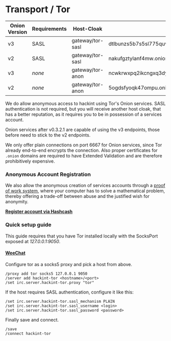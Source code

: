 # Transport / Tor

| Onion Version | Requirements | Host-Cloak       | Hostname                                                       | Port |
|---------------|--------------|------------------|----------------------------------------------------------------|------|
| v3            | SASL         | gateway/tor-sasl | dtlbunzs5b7s5sl775quwezleyeplxzicdoh3cnhm7feolxmkfd42nqd.onion | 6667 |
| v2            | SASL         | gateway/tor-sasl | nakufgztylanf4mw.onion                                         | 6667 |
| v3            | *none*       | gateway/tor-anon | ncwkrwxpq2ikcngxq3dy2xctuheniggtqeibvgofixpzvrwpa77tozqd.onion | 6667 |
| v2            | *none*       | gateway/tor-anon | 5ogdsfyoqk47ompu.onion                                         | 6667 |

We do allow anonymous access to hackint using Tor's Onion services. SASL authentication is not required, but you will receive another host cloak, that has a better reputation, as it requires you to be in possession of a services account.

Onion services after v0.3.2.1 are capable of using the v3 endpoints, those before need to stick to the v2 endpoints.

We only offer plain connections on port 6667 for Onion services, since Tor already end-to-end encrypts the connection. Also proper certificates for `.onion` domains are required to have Extended Validation and are therefore prohibitively expensive.

### Anonymous Account Registration

We also allow the anonymous creation of services accounts through a [proof of work system](https://en.wikipedia.org/wiki/Proof-of-work_system), where your computer has to solve a mathematical problem, thereby offering a trade-off between abuse and the justified wish for anonymity.

**[Register account via Hashcash](https://hashcash.hackint.org)**

### Quick setup guide

This guide requires that you have Tor installed locally with the SocksPort exposed at *127.0.0.1:9050*.

#### [WeeChat](https://weechat.org)

Configure tor as a socks5 proxy and pick a host from above.
```
/proxy add tor socks5 127.0.0.1 9050
/server add hackint-tor <hostname>/<port>
/set irc.server.hackint-tor.proxy "tor"
```

If the host requires SASL authentication, configure it like this:
```
/set irc.server.hackint-tor.sasl_mechanism PLAIN
/set irc.server.hackint-tor.sasl_username <login>
/set irc.server.hackint-tor.sasl_password <password>
```

Finally save and connect.
```
/save
/connect hackint-tor
```
